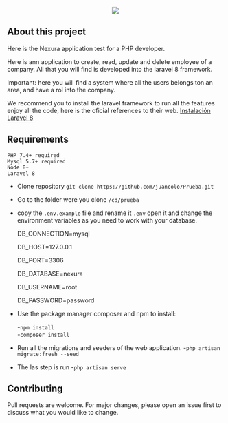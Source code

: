 <p align="center"><a href="https://www.nexura.com" target="_blank"><img src="http://www.shareit.com.co/Portafolio/nexura%20logo.jpg"></a>
</p>
<p align="center">
</p>

## About this project

Here is the Nexura application test for a PHP developer.

Here is ann application to create, read, update and delete employee of a company. All that you will find is developed into the laravel 8
framework.

Important: here you will find a system where all the users belongs ton an area, and have a rol into the company.

We recommend you to install the laravel framework to run all the features enjoy all the code, here is the oficial
references to their web. [Instalación Laravel 8](https://laravel.com/docs/8.x/installation)

## Requirements
    PHP 7.4+ required
    Mysql 5.7+ required
    Node 8+
    Laravel 8


- Clone repository `git clone https://github.com/juancolo/Prueba.git`


- Go to the folder were you clone `/cd/prueba`


- copy the `.env.example` file and rename it `.env` open it and change the environment variables as you need to 
work with your database.

  DB_CONNECTION=mysql
  
  DB_HOST=127.0.0.1
  
  DB_PORT=3306
  
  DB_DATABASE=nexura
  
  DB_USERNAME=root
  
  DB_PASSWORD=password


- Use the package manager composer and npm to install:
  
    -`npm install`        
    -`composer install`
  
    
- Run all the migrations and seeders of the web application.
    -`php artisan migrate:fresh --seed`
  

- The las step is run -`php artisan serve`


## Contributing
Pull requests are welcome. For major changes, please open an issue first to discuss what you would like to change.
